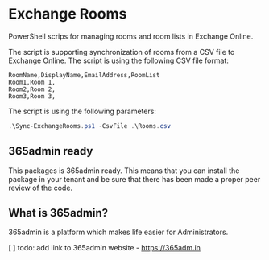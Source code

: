 # Exchange Rooms

PowerShell scrips for managing rooms and room lists in Exchange Online.

The script is supporting synchronization of rooms from a CSV file to Exchange Online. The script is using the following CSV file format:

```csv
RoomName,DisplayName,EmailAddress,RoomList
Room1,Room 1,
Room2,Room 2,
Room3,Room 3,
```

The script is using the following parameters:

```powershell
.\Sync-ExchangeRooms.ps1 -CsvFile .\Rooms.csv 
```

## 365admin ready

This packages is 365admin ready. This means that you can install the package in your
tenant and be sure that there has been made a proper peer review of the code.

## What is 365admin?

365admin is a platform which makes life easier for Administrators. 

[ ] todo: add link to 365admin website - https://365adm.in

